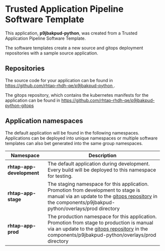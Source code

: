 # Trusted Application Pipeline Software Template

This application, **p9jbakpud-python**, was created from a Trusted Application Pipeline Software Template.

The software templates create a new source and gitops deployment repositories with a sample source application. 

## Repositories

The source code for your application can be found in [https://github.com/rhtap-rhdh-qe/p9jbakpud-python ](https://github.com/rhtap-rhdh-qe/p9jbakpud-python ).
 
The gitops repository, which contains the kubernetes manifests for the application can be found in 
[https://github.com/rhtap-rhdh-qe/p9jbakpud-python-gitops ](https://github.com/rhtap-rhdh-qe/p9jbakpud-python-gitops ) 

## Application namespaces 

The default application will be found in the following namespaces. Applications can be deployed into unique namespaces or multiple software templates can also bet generated into the same group namespaces.  

|  Namespace   |  Description   |  
| -------- | -------- |   
| **rhtap-app-development** | The default application during development. Every build will be deployed to this namespace for testing. | 
| **rhtap-app-stage** | The staging namespace for this application. Promotion from development to stage is manual via an update to the [gitops repository](https://github.com/rhtap-rhdh-qe/p9jbakpud-python-gitops ) in the components/p9jbakpud-python/overlays/prod directory |  
| **rhtap-app-prod** | The production namespace for this application. Promotion from stage to production is manual via an update to the [gitops repository](https://github.com/rhtap-rhdh-qe/p9jbakpud-python-gitops ) in the components/p9jbakpud-python/overlays/prod directory | 